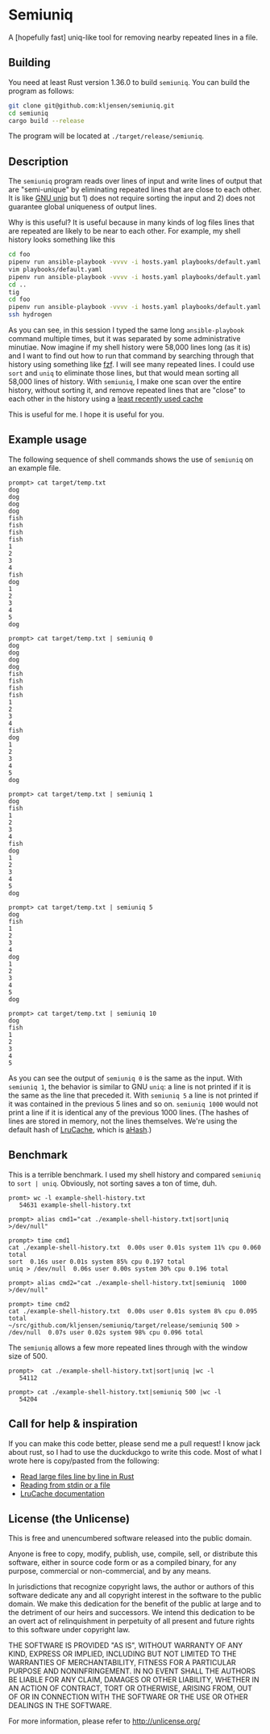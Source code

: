 # Semiuniq

A [hopefully fast] uniq-like tool for removing nearby repeated lines in a file.

## Building

You need at least Rust version 1.36.0 to build `semiuniq`. You can build the
program as follows:

```bash
git clone git@github.com:kljensen/semiuniq.git
cd semiuniq
cargo build --release
```

The program will be located at `./target/release/semiuniq`.

## Description

The `semiuniq` program reads over lines of input and write lines of output that
are "semi-unique" by eliminating repeated lines that are close to each other.
It is like [GNU
uniq](https://www.gnu.org/software/coreutils/manual/html_node/uniq-invocation.html)
but 1) does not require sorting the input and 2) does not guarantee global
uniqueness of output lines.

Why is this useful? It is useful because in many kinds of log files lines that
are repeated are likely to be near to each other.
For example, my shell history looks something like this

```bash
cd foo
pipenv run ansible-playbook -vvvv -i hosts.yaml playbooks/default.yaml -l hydrogen --tags unbound
vim playbooks/default.yaml
pipenv run ansible-playbook -vvvv -i hosts.yaml playbooks/default.yaml -l hydrogen --tags unbound
cd ..
tig
cd foo
pipenv run ansible-playbook -vvvv -i hosts.yaml playbooks/default.yaml -l hydrogen --tags unbound
ssh hydrogen
```

As you can see, in this session I typed the same long `ansible-playbook`
command multiple times, but it was separated by some administrative minutiae.
Now imagine if my shell history were 58,000 lines long (as it is) and I want to
find out how to run that command by searching through that history using
something like [fzf](https://github.com/junegunn/fzf). I will see many
repeated lines. I could use `sort` and `uniq` to eliminate those lines, but
that would mean sorting all 58,000 lines of history. With `semiuniq`, I make
one scan over the entire history, without sorting it, and remove repeated
lines that are "close" to each other in the history using a [least recently
used
cache](https://en.wikipedia.org/wiki/Cache_replacement_policies#Least_recently_used_(LRU))

This is useful for me. I hope it is useful for you.

## Example usage

The following sequence of shell commands shows the use of
`semiuniq` on an example file.

```
prompt> cat target/temp.txt
dog
dog
dog
dog
fish
fish
fish
fish
1
2
3
4
fish
dog
1
2
3
4
5
dog

prompt> cat target/temp.txt | semiuniq 0
dog
dog
dog
dog
fish
fish
fish
fish
1
2
3
4
fish
dog
1
2
3
4
5
dog

prompt> cat target/temp.txt | semiuniq 1
dog
fish
1
2
3
4
fish
dog
1
2
3
4
5
dog

prompt> cat target/temp.txt | semiuniq 5
dog
fish
1
2
3
4
dog
1
2
3
4
5
dog

prompt> cat target/temp.txt | semiuniq 10
dog
fish
1
2
3
4
5
```

As you can see the output of `semiuniq 0` is the same as the 
input. With `semiuniq 1`, the behavior is similar to GNU `uniq`:
a line is not printed if it is the same as the line that 
preceded it. With `semiuniq 5` a line is not printed if it
was contained in the previous 5 lines and so on. `semiuniq 1000`
would not print a line if it is identical any of the previous
1000 lines. (The hashes of lines are stored in memory, not 
the lines themselves. We're using the default hash of
[LruCache](https://github.com/jeromefroe/lru-rs), which is
[aHash](https://github.com/tkaitchuck/aHash).)

## Benchmark

This is a terrible benchmark. I used my shell
history and compared `semiuniq` to `sort | uniq`. Obviously, not sorting
saves a ton of time, duh.

```
promt> wc -l example-shell-history.txt
   54631 example-shell-history.txt

prompt> alias cmd1="cat ./example-shell-history.txt|sort|uniq >/dev/null" 

prompt> time cmd1 
cat ./example-shell-history.txt  0.00s user 0.01s system 11% cpu 0.060 total
sort  0.16s user 0.01s system 85% cpu 0.197 total
uniq > /dev/null  0.06s user 0.00s system 30% cpu 0.196 total

prompt> alias cmd2="cat ./example-shell-history.txt|semiuniq  1000 >/dev/null"

prompt> time cmd2
cat ./example-shell-history.txt  0.00s user 0.01s system 8% cpu 0.095 total
~/src/github.com/kljensen/semiuniq/target/release/semiuniq 500 > /dev/null  0.07s user 0.02s system 98% cpu 0.096 total
```

The `semiuniq` allows a few more repeated lines through with the window size
of 500.


```
prompt>  cat ./example-shell-history.txt|sort|uniq |wc -l
   54112

prompt> cat ./example-shell-history.txt|semiuniq 500 |wc -l
   54204
```


## Call for help & inspiration

If you can make this code better, please send me a pull request!  I know jack
about rust, so I had to use the duckduckgo to write this code. Most of what I
wrote here is copy/pasted from the following:

* [Read large files line by line in Rust](https://stackoverflow.com/a/45882510)
* [Reading from stdin or a file](https://stackoverflow.com/a/49964042)
* [LruCache documentation](https://docs.rs/lru/0.6.1/lru/struct.LruCache.html)

## License (the Unlicense)

This is free and unencumbered software released into the public domain.

Anyone is free to copy, modify, publish, use, compile, sell, or
distribute this software, either in source code form or as a compiled
binary, for any purpose, commercial or non-commercial, and by any
means.

In jurisdictions that recognize copyright laws, the author or authors
of this software dedicate any and all copyright interest in the
software to the public domain. We make this dedication for the benefit
of the public at large and to the detriment of our heirs and
successors. We intend this dedication to be an overt act of
relinquishment in perpetuity of all present and future rights to this
software under copyright law.

THE SOFTWARE IS PROVIDED "AS IS", WITHOUT WARRANTY OF ANY KIND,
EXPRESS OR IMPLIED, INCLUDING BUT NOT LIMITED TO THE WARRANTIES OF
MERCHANTABILITY, FITNESS FOR A PARTICULAR PURPOSE AND NONINFRINGEMENT.
IN NO EVENT SHALL THE AUTHORS BE LIABLE FOR ANY CLAIM, DAMAGES OR
OTHER LIABILITY, WHETHER IN AN ACTION OF CONTRACT, TORT OR OTHERWISE,
ARISING FROM, OUT OF OR IN CONNECTION WITH THE SOFTWARE OR THE USE OR
OTHER DEALINGS IN THE SOFTWARE.

For more information, please refer to <http://unlicense.org/>

